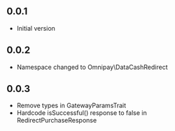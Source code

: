 ## 0.0.1

  - Initial version

## 0.0.2

  - Namespace changed to Omnipay\DataCashRedirect

## 0.0.3

  - Remove types in GatewayParamsTrait
  - Hardcode isSuccessful() response to false in RedirectPurchaseResponse

